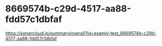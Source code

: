 # 8669574b-c29d-4517-aa88-fdd57c1dbfaf
https://sonarcloud.io/summary/overall?id=examly-test_8669574b-c29d-4517-aa88-fdd57c1dbfaf
